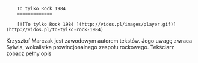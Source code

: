 
        To tylko Rock 1984 
        =============
        
        [![To tylko Rock 1984 ](http://vidos.pl/images/player.gif)](http://vidos.pl/to-tylko-rock-1984)
        
        
 Krzysztof Marczak jest zawodowym autorem tekstów. Jego uwagę zwraca Sylwia, wokalistka prowincjonalnego zespołu rockowego. Tekściarz zobacz pełny opis
    